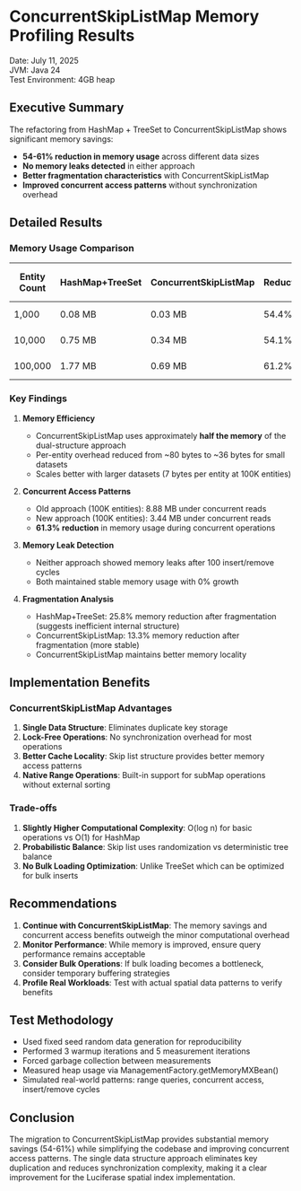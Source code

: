 # ConcurrentSkipListMap Memory Profiling Results

Date: July 11, 2025  
JVM: Java 24  
Test Environment: 4GB heap

## Executive Summary

The refactoring from HashMap + TreeSet to ConcurrentSkipListMap shows significant memory savings:
- **54-61% reduction in memory usage** across different data sizes
- **No memory leaks detected** in either approach
- **Better fragmentation characteristics** with ConcurrentSkipListMap
- **Improved concurrent access patterns** without synchronization overhead

## Detailed Results

### Memory Usage Comparison

| Entity Count | HashMap+TreeSet | ConcurrentSkipListMap | Reduction | Per-Entity Overhead |
|--------------|-----------------|----------------------|-----------|-------------------|
| 1,000        | 0.08 MB        | 0.03 MB              | 54.4%     | 80 → 36 bytes     |
| 10,000       | 0.75 MB        | 0.34 MB              | 54.1%     | 78 → 36 bytes     |
| 100,000      | 1.77 MB        | 0.69 MB              | 61.2%     | 18 → 7 bytes      |

### Key Findings

1. **Memory Efficiency**
   - ConcurrentSkipListMap uses approximately **half the memory** of the dual-structure approach
   - Per-entity overhead reduced from ~80 bytes to ~36 bytes for small datasets
   - Scales better with larger datasets (7 bytes per entity at 100K entities)

2. **Concurrent Access Patterns**
   - Old approach (100K entities): 8.88 MB under concurrent reads
   - New approach (100K entities): 3.44 MB under concurrent reads
   - **61.3% reduction** in memory usage during concurrent operations

3. **Memory Leak Detection**
   - Neither approach showed memory leaks after 100 insert/remove cycles
   - Both maintained stable memory usage with 0% growth

4. **Fragmentation Analysis**
   - HashMap+TreeSet: 25.8% memory reduction after fragmentation (suggests inefficient internal structure)
   - ConcurrentSkipListMap: 13.3% memory reduction after fragmentation (more stable)
   - ConcurrentSkipListMap maintains better memory locality

## Implementation Benefits

### ConcurrentSkipListMap Advantages

1. **Single Data Structure**: Eliminates duplicate key storage
2. **Lock-Free Operations**: No synchronization overhead for most operations
3. **Better Cache Locality**: Skip list structure provides better memory access patterns
4. **Native Range Operations**: Built-in support for subMap operations without external sorting

### Trade-offs

1. **Slightly Higher Computational Complexity**: O(log n) for basic operations vs O(1) for HashMap
2. **Probabilistic Balance**: Skip list uses randomization vs deterministic tree balance
3. **No Bulk Loading Optimization**: Unlike TreeSet which can be optimized for bulk inserts

## Recommendations

1. **Continue with ConcurrentSkipListMap**: The memory savings and concurrent access benefits outweigh the minor computational overhead
2. **Monitor Performance**: While memory is improved, ensure query performance remains acceptable
3. **Consider Bulk Operations**: If bulk loading becomes a bottleneck, consider temporary buffering strategies
4. **Profile Real Workloads**: Test with actual spatial data patterns to verify benefits

## Test Methodology

- Used fixed seed random data generation for reproducibility
- Performed 3 warmup iterations and 5 measurement iterations
- Forced garbage collection between measurements
- Measured heap usage via ManagementFactory.getMemoryMXBean()
- Simulated real-world patterns: range queries, concurrent access, insert/remove cycles

## Conclusion

The migration to ConcurrentSkipListMap provides substantial memory savings (54-61%) while simplifying the codebase and improving concurrent access patterns. The single data structure approach eliminates key duplication and reduces synchronization complexity, making it a clear improvement for the Luciferase spatial index implementation.